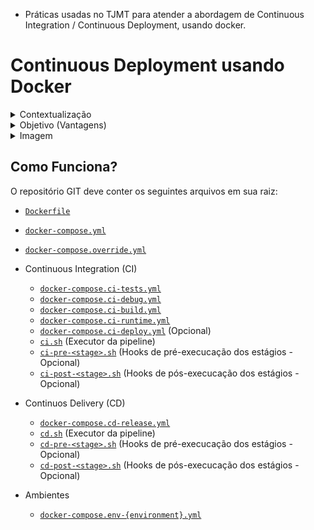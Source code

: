 - Práticas usadas no TJMT para atender a abordagem de Continuous Integration / Continuous Deployment, usando docker.

# Continuous Deployment usando Docker

<details>
  <summary>Contextualização</summary>

Muitas instituições usam ferramentas (Jenkins, TFS, etc) para automatizar as fases de publicação de um software. Nelas, normalmente ficam informações como "comando (tasks) para baixar dependências, compilar, testar, publicar, etc" assim como configurações pertinentes a tecnologia do projeto ("JAVA, .NET, Node, etc").

Muitas vezes este método funciona bem, porém exige a necessidade de que uma equipe (muitas vezes diferente) faça todo o papel de se configurar a infraestrutura necessária para que cada etapa funcione tais como "máquinas virtuais onde será publicado o software (servidor de aplicação)", "configuração na ferramenta de automação (criação dos comandos) para o software", entre outras particularidades da aplicação para o seu ambiente.

Em um cenário onde as aplicações estão ficando cada vez mais difundidas e pequenas (microserviços), cria uma alta demanda para criação de todo esse processo para cada peça de software. Aliado ao fato de que as demandas por resultado de TI (especialmente criação e desenvolvimento de soluções) são cada vez mais velozes, faz com que busquemos meios para facilitar e/ou aprimorar toda essa etapa (criação da automação).

</details>

<details>
  <summary>Objetivo (Vantagens)</summary>

Utilizar docker no desenvolvimento pode proporcionar múltiplas vantagens, porém, nem sempre, estas são utilizadas.

_Considere que Docker de forma geral é uma tecnologia de criação/execução de imagens (algo como uma template de máquina virtual) e criação/execução de ambientes._

> Normalmente, a utilização do docker é vista somente para a publicação do software. É o típico cenário em que o desenvolvedor copia "somente o binário" (já compilado em sua máquina ou na ferramenta de automação) para dentro da imagem e publica esta. Porém, faz com que "a máquina do desenvolvedor ou a ferramenta de automação necessitem das ferramentas de desenvolvimento instaladas" e consequentemente de alguém (ou equipe) para gerenciar essa infraestrutura (no caso da ferramenta de automação), além de que cria um acoplamento nesta (a partir do momento em que se cria nela a configuração/execução das etapas necessárias).

Seguem alguns pontos onde o Docker facilita em todo este processo:
- Criação do processo de compilação do software (via Dockerfile multi-stage)
  > Permite que o mesmo Dockerfile que é utilizado para se compilar a aplicação, seja utilizado na ferramenta de automação
- Criação do processo de execução do teste automatizado (via Dockerfile multi-stage)
  > Permite que o mesmo Dockerfile que é utilizado para se compilar a aplicação, também opcionalmente faça a execução dos testes automatizados (Unitários ou de Integração) 
- Criação do processo de publicação da aplicação (docker-compose)
  > Permite que seja descrito (de forma declarativa) como deve ser criado o ambiente
- Explicitação da aplicação quanto a suas fronteiras (docker-compose)
  > Permite que a configuração de integrações/fronteiras seja feito no arquivo de configuração do ambiente (docker-compose), explicitando suas dependências/integrações

</details>


<details>
  <summary>Imagem</summary>

Para uma imagem de aplicação em docker, existem 3 formas de se utilizar/configurar:
- **Imagem por ambiente** (não recomendado): Onde cada imagem já vem com as configurações específicas para um ambiente em questão. Ou seja, as configurações estão dentro do container (Ex: web.config, application.properties, etc) e sua mudança necessidta da criação de uma nova imagem.
  > Em um ambiente de Integração Contínua, isto impede que uma mesma imagem passe pelas fases de homologação/qualidade do produto. Fazendo que para cada fase, deva-se criar uma nova imagem.
- **Imagem com todas as configurações** de todos os ambientes (não recomendado): Onde a imagem possui as configurações de todos os ambientes (utilizados no processo de desenvolvimento).
  > Este modelo impede que uma imagem possa ser reutilizada em uma infraestrutura diferente, pois nela já contém as configurações de todos os possíveis ambientes.
- **Imagem configurável** (recomendado): As configurações ficam a nível de **variáveis de ambiente**, possibilitando assim que possa ser criado um docker-compose informando as mesmas.
  > Permite que a imagem trafegue pelos ambientes de Integração Contínua e que seja modificado quando em uma infraestrutura diferente da qual foi concebida.

</details>

## Como Funciona?

O repositório GIT deve conter os seguintes arquivos em sua raiz:
- [`Dockerfile`](./docs/dockerfile.md)
- [`docker-compose.yml`](./docs/docker-compose.yml.md)
- [`docker-compose.override.yml`](./docs/docker-compose.override.yml.md)
- Continuous Integration (CI)
  - [`docker-compose.ci-tests.yml`](./docs/docker-compose.ci-tests.yml.md)
  - [`docker-compose.ci-debug.yml`](./docs/docker-compose.ci-debug.yml.md)
  - [`docker-compose.ci-build.yml`](./docs/docker-compose.ci-build.yml.md)
  - [`docker-compose.ci-runtime.yml`](./docs/docker-compose.ci-runtime.yml.md)
  - [`docker-compose.ci-deploy.yml`](./docs/docker-compose.ci-deploy.yml.md) (Opcional)
  - [`ci.sh`](./docs/ci.sh.md) (Executor da pipeline)
  - [`ci-pre-<stage>.sh`](./docs/ci-pre-stage.sh.md) (Hooks de pré-execucação dos estágios - Opcional)
  - [`ci-post-<stage>.sh`](./docs/ci-post-stage.sh.md) (Hooks de pós-execucação dos estágios - Opcional)
- Continuos Delivery (CD)
  - [`docker-compose.cd-release.yml`](./docs/docker-compose.cd-release.yml.md)
  - [`cd.sh`](./docs/cd.sh.md) (Executor da pipeline)
  - [`cd-pre-<stage>.sh`](./docs/cd-pre-stage.sh.md) (Hooks de pré-execucação dos estágios - Opcional)
  - [`cd-post-<stage>.sh`](./docs/cd-post-stage.sh.md) (Hooks de pós-execucação dos estágios - Opcional)

- Ambientes
  - [`docker-compose.env-{environment}.yml`](./docs/docker-compose.env-environment.yml.md)
